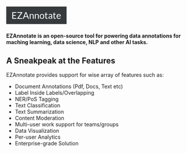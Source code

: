 ![LOGO_EZAnnotate](assets/LOGO_EZAnnotate.png)

#### EZAnnotate is an open-source tool for powering data annotations for maching learning, data science, NLP and other AI tasks.

## A Sneakpeak at the Features

EZAnnotate provides support for wise array of features such as:

- Document Annotations (Pdf, Docs, Text etc)	
- Label Inside Labels/Overlapping
- NER/PoS Tagging	
- Text Classification	
- Text Summarization	
- Content Moderation	
- Multi-user work support for teams/groups	
- Data Visualization	
- Per-user Analytics
- Enterprise-grade Solution

<!--This is just a template for the project.  
You need to edit all the files in it (including this README),  
feel free to structure it however you want and  
link it all in the `sidebar.md` file.-->

<!--Finally, you can enable the GitHub pages for this project by choosing to render master branch's `docs/` folder.  
(It may take sometime to get fully published)-->

<!--<hr/>-->

<!--### To run this locally-->

<!-- - `cd docs/` and `python -m http.server`
- The website will be available at: http://localhost:8000/ -->

<!--### More resources

- https://docsify.js.org
- https://jhildenbiddle.github.io/docsify-themeable -->

